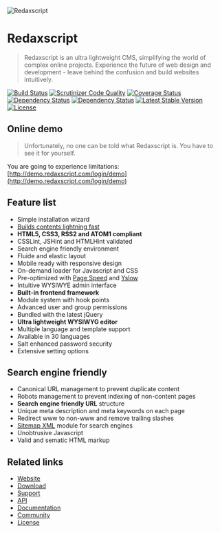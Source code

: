 ![Redaxscript](https://rawgithub.com/redaxmedia/media/master/svg/redaxscript.svg)


Redaxscript
===========

> Redaxscript is an ultra lightweight CMS, simplifying the world of complex online projects. Experience the future of web design and development - leave behind the confusion and build websites intuitively.

[![Build Status](https://travis-ci.org/redaxmedia/redaxscript.png?branch=master)](https://travis-ci.org/redaxmedia/redaxscript)
[![Scrutinizer Code Quality](https://scrutinizer-ci.com/g/redaxmedia/redaxscript/badges/quality-score.png?s=ba169d3afcf07f694959a6c2c5b0297be03ce752)](https://scrutinizer-ci.com/g/redaxmedia/redaxscript/)
[![Coverage Status](https://coveralls.io/repos/redaxmedia/redaxscript/badge.png)](https://coveralls.io/r/redaxmedia/redaxscript)
[![Dependency Status](https://www.versioneye.com/user/projects/5310e5a6ec13756c3e000314/badge.png)](https://www.versioneye.com/user/projects/5310e5a6ec13756c3e000314)
[![Dependency Status](https://www.versioneye.com/user/projects/5310e5aaec13756c3e00031b/badge.png)](https://www.versioneye.com/user/projects/5310e5aaec13756c3e00031b)
[![Latest Stable Version](https://poser.pugx.org/redaxmedia/redaxscript/v/stable.png)](https://packagist.org/packages/redaxmedia/redaxscript)
[![License](https://poser.pugx.org/redaxmedia/redaxscript/license.png)](https://packagist.org/packages/redaxmedia/redaxscript)


Online demo
-----------

> Unfortunately, no one can be told what Redaxscript is.
You have to see it for yourself.

You are going to experience limitations: [http://demo.redaxscript.com/login/demo](http://demo.redaxscript.com/login/demo)


Feature list
------------

* Simple installation wizard
* [Builds contents lightning fast](http://redaxscript.com/general/benchmark/page-load-time)
* **HTML5, CSS3, RSS2 and ATOM1 compliant**
* CSSLint, JSHint and HTMLHint validated
* Search engine friendly environment
* Fluide and elastic layout
* Mobile ready with responsive design
* On-demand loader for Javascript and CSS
* Pre-optimized with [Page Speed](http://redaxscript.com/general/benchmark/google-page-speed) and [Yslow](http://redaxscript.com/general/benchmark/yahoo-yslow)
* Intuitive WYSIWYE admin interface
* **Built-in frontend framework**
* Module system with hook points
* Advanced user and group permissions
* Bundled with the latest jQuery
* **Ultra lightweight WYSIWYG editor**
* Multiple language and template support
* Available in 30 languages
* Salt enhanced password security
* Extensive setting options


Search engine friendly
----------------------

* Canonical URL management to prevent duplicate content
* Robots management to prevent indexing of non-content pages
* **Search engine friendly URL** structure
* Unique meta description and meta keywords on each page
* Redirect www to non-www and remove trailing slashes
* [Sitemap XML](http://redaxscript.com/download/modules/sitemap-xml-module) module for search engines
* Unobtrusive Javascript
* Valid and sematic HTML markup


Related links
-------------

* [Website](http://redaxscript.com)
* [Download](http://redaxscript.com/download)
* [Support](http://redaxscript.com/support)
* [API](http://api.redaxscript.com)
* [Documentation](http://redaxscript.com/develop/documentation)
* [Community](http://redaxscript.com/community)
* [License](http://redaxscript.com/general/about/license)
